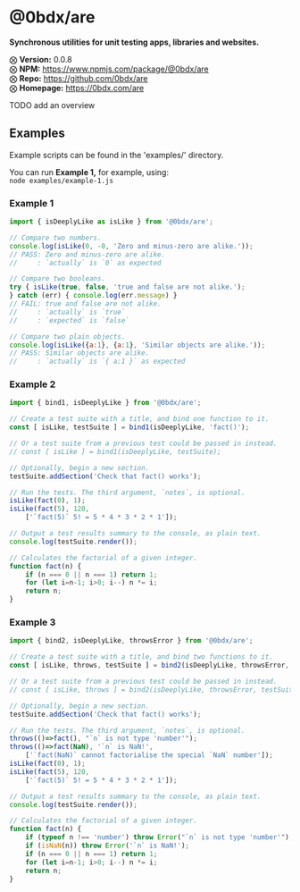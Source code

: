 # @0bdx/are

__Synchronous utilities for unit testing apps, libraries and websites.__

⨂ __Version:__ 0.0.8  
⨂ __NPM:__ <https://www.npmjs.com/package/@0bdx/are>  
⨂ __Repo:__ <https://github.com/0bdx/are>  
⨂ __Homepage:__ <https://0bdx.com/are>

TODO add an overview

## Examples

Example scripts can be found in the 'examples/' directory.

You can run __Example 1,__ for example, using:  
`node examples/example-1.js`

### Example 1

```js
import { isDeeplyLike as isLike } from '@0bdx/are';

// Compare two numbers.
console.log(isLike(0, -0, 'Zero and minus-zero are alike.'));
// PASS: Zero and minus-zero are alike.
//     : `actually` is `0` as expected

// Compare two booleans.
try { isLike(true, false, 'true and false are not alike.');
} catch (err) { console.log(err.message) }
// FAIL: true and false are not alike.
//     : `actually` is `true`
//     : `expected` is `false`

// Compare two plain objects.
console.log(isLike({a:1}, {a:1}, 'Similar objects are alike.'));
// PASS: Similar objects are alike.
//     : `actually` is `{ a:1 }` as expected
```

### Example 2

```js
import { bind1, isDeeplyLike } from '@0bdx/are';

// Create a test suite with a title, and bind one function to it.
const [ isLike, testSuite ] = bind1(isDeeplyLike, 'fact()');

// Or a test suite from a previous test could be passed in instead.
// const [ isLike ] = bind1(isDeeplyLike, testSuite);

// Optionally, begin a new section.
testSuite.addSection('Check that fact() works');

// Run the tests. The third argument, `notes`, is optional.
isLike(fact(0), 1);
isLike(fact(5), 120,
    ['`fact(5)` 5! = 5 * 4 * 3 * 2 * 1']);

// Output a test results summary to the console, as plain text.
console.log(testSuite.render());

// Calculates the factorial of a given integer.
function fact(n) {
    if (n === 0 || n === 1) return 1;
    for (let i=n-1; i>0; i--) n *= i;
    return n;
}
```

### Example 3

```js
import { bind2, isDeeplyLike, throwsError } from '@0bdx/are';

// Create a test suite with a title, and bind two functions to it.
const [ isLike, throws, testSuite ] = bind2(isDeeplyLike, throwsError, 'fact()');

// Or a test suite from a previous test could be passed in instead.
// const [ isLike, throws ] = bind2(isDeeplyLike, throwsError, testSuite);

// Optionally, begin a new section.
testSuite.addSection('Check that fact() works');

// Run the tests. The third argument, `notes`, is optional.
throws(()=>fact(), "`n` is not type 'number'");
throws(()=>fact(NaN), '`n` is NaN!',
    ['`fact(NaN)` cannot factorialise the special `NaN` number']);
isLike(fact(0), 1);
isLike(fact(5), 120,
    ['`fact(5)` 5! = 5 * 4 * 3 * 2 * 1']);

// Output a test results summary to the console, as plain text.
console.log(testSuite.render());

// Calculates the factorial of a given integer.
function fact(n) {
    if (typeof n !== 'number') throw Error("`n` is not type 'number'");
    if (isNaN(n)) throw Error('`n` is NaN!');
    if (n === 0 || n === 1) return 1;
    for (let i=n-1; i>0; i--) n *= i;
    return n;
}
```
